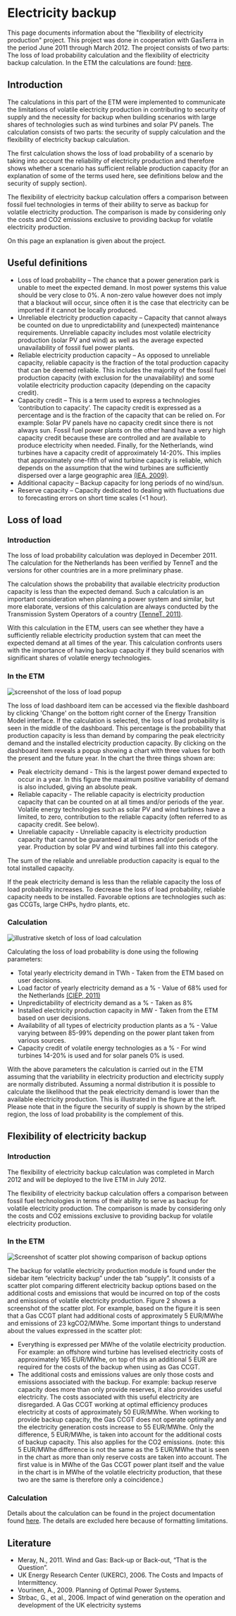 # Electricity backup

This page documents information about the "flexibility of electricity production" project. This project was done in cooperation with GasTerra in the period June 2011 through March 2012. The project consists of two parts: The loss of load probability calculation and the flexibility of electricity backup calculation. In the ETM the calculations are found: [here](http://pro.et-model.com/scenario/supply/electricity_backup/security-of-supply#security-of-supply).

Introduction
------------

The calculations in this part of the ETM were implemented to communicate the limitations of volatile electricity production in contributing to security of supply and the necessity for backup when building scenarios with large shares of technologies such as wind turbines and solar PV panels. The calculation consists of two parts: the security of supply calculation and the flexibility of electricity backup calculation.

The first calculation shows the loss of load probability of a scenario by taking into account the reliability of electricity production and therefore shows whether a scenario has sufficient reliable production capacity (for an explanation of some of the terms used here, see definitions below and the security of supply section).

The flexibility of electricity backup calculation offers a comparison between fossil fuel technologies in terms of their ability to serve as backup for volatile electricity production. The comparison is made by considering only the costs and CO2 emissions exclusive to providing backup for volatile electricity production.

On this page an explanation is given about the project.

Useful definitions
------------------

-   Loss of load probability – The chance that a power generation park is unable to meet the expected demand. In most power systems this value should be very close to 0%. A non-zero value however does not imply that a blackout will occur, since often it is the case that electricity can be imported if it cannot be locally produced.
-   Unreliable electricity production capacity – Capacity that cannot always be counted on due to unpredictability and (unexpected) maintenance requirements. Unreliable capacity includes most volatile electricity production (solar PV and wind) as well as the average expected unavailability of fossil fuel power plants.
-   Reliable electricity production capacity – As opposed to unreliable capacity, reliable capacity is the fraction of the total production capacity that can be deemed reliable. This includes the majority of the fossil fuel production capacity (with exclusion for the unavailability) and some volatile electricity production capacity (depending on the capacity credit).
-   Capacity credit – This is a term used to express a technologies ‘contribution to capacity’. The capacity credit is expressed as a percentage and is the fraction of the capacity that can be relied on. For example: Solar PV panels have no capacity credit since there is not always sun. Fossil fuel power plants on the other hand have a very high capacity credit because these are controlled and are available to produce electricity when needed. Finally, for the Netherlands, wind turbines have a capacity credit of approximately 14-20%. This implies that approximately one-fifth of wind turbine capacity is reliable, which depends on the assumption that the wind turbines are sufficiently dispersed over a large geographic area [(IEA, 2009)](http://refman.et-model.com/publications/1664).
-   Additional capacity – Backup capacity for long periods of no wind/sun.
-   Reserve capacity – Capacity dedicated to dealing with fluctuations due to forecasting errors on short time scales (\<1 hour).

Loss of load
------------

### Introduction

The loss of load probability calculation was deployed in December 2011. The calculation for the Netherlands has been verified by TenneT and the versions for other countries are in a more preliminary phase.

The calculation shows the probability that available electricity production capacity is less than the expected demand. Such a calculation is an important consideration when planning a power system and similar, but more elaborate, versions of this calculation are always conducted by the Transmission System Operators of a country [(TenneT, 2011)](http://www.tennet.org/english/tennet/publications/technical_publications/monitoring_reliability_supply/index.aspx).

With this calculation in the ETM, users can see whether they have a sufficiently reliable electricity production system that can meet the expected demand at all times of the year. This calculation confronts users with the importance of having backup capacity if they build scenarios with significant shares of volatile energy technologies.

### In the ETM

![screenshot of the loss of load popup](../images/Blackout_risk_popup.jpg "screenshot of the loss of load popup")

The loss of load dashboard item can be accessed via the flexible dashboard by clicking 'Change' on the bottom right corner of the Energy Transition Model interface. If the calculation is selected, the loss of load probability is seen in the middle of the dashboard. This percentage is the probability that production capacity is less than demand by comparing the peak electricity demand and the installed electricity production capacity. By clicking on the dashboard item reveals a popup showing a chart with three values for both the present and the future year. In the chart the three things shown are:

-   Peak electricity demand - This is the largest power demand expected to occur in a year. In this figure the maximum positive variability of demand is also included, giving an absolute peak.
-   Reliable capacity - The reliable capacity is electricity production capacity that can be counted on at all times and/or periods of the year. Volatile energy technologies such as solar PV and wind turbines have a limited, to zero, contribution to the reliable capacity (often referred to as capacity credit. See below).
-   Unreliable capacity - Unreliable capacity is electricity production capacity that cannot be guaranteed at all times and/or periods of the year. Production by solar PV and wind turbines fall into this category.

The sum of the reliable and unreliable production capacity is equal to the total installed capacity.

If the peak electricity demand is less than the reliable capacity the loss of load probability increases. To decrease the loss of load probability, reliable capacity needs to be installed. Favorable options are technologies such as: gas CCGTs, large CHPs, hydro plants, etc.

### Calculation

![illustrative sketch of loss of load calculation](/images/Security_of_supply_normal_distribution.jpg "illustrative sketch of loss of load calculation")

Calculating the loss of load probability is done using the following parameters:

-   Total yearly electricity demand in TWh - Taken from the ETM based on user decisions.
-   Load factor of yearly electricity demand as a % - Value of 68% used for the Netherlands [(CIEP, 2011)](http://refman.et-model.com/publications/1666)
-   Unpredictability of electricity demand as a % - Taken as 8%
-   Installed electricity production capacity in MW - Taken from the ETM based on user decisions.
-   Availability of all types of electricity production plants as a % - Value varying between 85-99% depending on the power plant taken from various sources.
-   Capacity credit of volatile energy technologies as a % - For wind turbines 14-20% is used and for solar panels 0% is used.

With the above parameters the calculation is carried out in the ETM assuming that the variability in electricity production and electricity supply are normally distributed. Assuming a normal distribution it is possible to calculate the likelihood that the peak electricity demand is lower than the available electricity production. This is illustrated in the figure at the left. Please note that in the figure the security of supply is shown by the striped region, the loss of load probability is the complement of this.

Flexibility of electricity backup
---------------------------------

### Introduction

The flexibility of electricity backup calculation was completed in March 2012 and will be deployed to the live ETM in July 2012.

The flexibility of electricity backup calculation offers a comparison between fossil fuel technologies in terms of their ability to serve as backup for volatile electricity production. The comparison is made by considering only the costs and CO2 emissions exclusive to providing backup for volatile electricity production.

### In the ETM

![Screenshot of scatter plot showing comparison of backup options](../images/Flexibility_scatter_plot.jpg "Screenshot of scatter plot showing comparison of backup options")

The backup for volatile electricity production module is found under the sidebar item “electricity backup” under the tab “supply”. It consists of a scatter plot comparing different electricity backup options based on the additional costs and emissions that would be incurred on top of the costs and emissions of volatile electricity production. Figure 2 shows a screenshot of the scatter plot. For example, based on the figure it is seen that a Gas CCGT plant had additional costs of approximately 5 EUR/MWhe and emissions of 23 kgCO2/MWhe. Some important things to understand about the values expressed in the scatter plot:

-   Everything is expressed per MWhe of the volatile electricity production. For example: an offshore wind turbine has levelised electricity costs of approximately 165 EUR/MWhe, on top of this an additional 5 EUR are required for the costs of the backup when using as Gas CCGT.
-   The additional costs and emissions values are only those costs and emissions associated with the backup. For example: backup reserve capacity does more than only provide reserves, it also provides useful electricity. The costs associated with this useful electricity are disregarded. A Gas CCGT working at optimal efficiency produces electricity at costs of approximately 50 EUR/MWhe. When working to provide backup capacity, the Gas CCGT does not operate optimally and the electricity generation costs increase to 55 EUR/MWhe. Only the difference, 5 EUR/MWhe, is taken into account for the additional costs of backup capacity. This also applies for the CO2 emissions. (note: this 5 EUR/MWhe difference is not the same as the 5 EUR/MWhe that is seen in the chart as more than only reserve costs are taken into account. The first value is in MWhe of the Gas CCGT power plant itself and the value in the chart is in MWhe of the volatile electricity production, that these two are the same is therefore only a coincidence.)

### Calculation

Details about the calculation can be found in the project documentation found [here](http://refman.et-model.com/publications/1705). The details are excluded here because of formatting limitations.

Literature
----------

-   Meray, N., 2011. Wind and Gas: Back-up or Back-out, “That is the Question”.
-   UK Energy Research Center (UKERC), 2006. The Costs and Impacts of Intermittency.
-   Vourinen, A., 2009. Planning of Optimal Power Systems.
-   Strbac, G., et al., 2006. Impact of wind generation on the operation and development of the UK electricity systems

